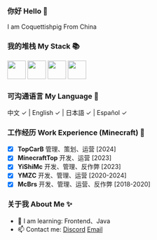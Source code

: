 ### 你好 Hello 👋

I am Coquettishpig From China

### 我的堆栈 My Stack 📚 

<p align="left">
  <img src='https://raw.githubusercontent.com/sammwyy/sammwyy/master/skills/css.png' height='42px'/>
  <img src='https://raw.githubusercontent.com/sammwyy/sammwyy/master/skills/html.png' height='42px'>
  <img src='https://raw.githubusercontent.com/sammwyy/sammwyy/master/skills/java.png' height='42px'>
  <img src='https://raw.githubusercontent.com/sammwyy/sammwyy/master/skills/javascript.jpg' height='42px'>
</p>

### 可沟通语言 My Language 📑

中文 ✓ | English ✓ | 日本語 ✓ | Español ✓

### 工作经历 Work Experience (Minecraft) 🌄

- [x] **TopCarB** 管理、策划、运营 [2024]
- [x] **MinecraftTop** 开发、运营 [2023]
- [x] **YiShiMc** 开发、管理、反作弊 [2023]
- [x] **YMZC** 开发、管理、运营 [2020-2024]
- [x] **McBrs** 开发、管理、运营、反作弊 [2018-2020]

### 关于我 About Me ✨

- 🌱 I am learning: Frontend、Java
- 📫 Contact me: [Discord](Coquettishpig#5454) [Email](mailto:2609014562@qq.com)
